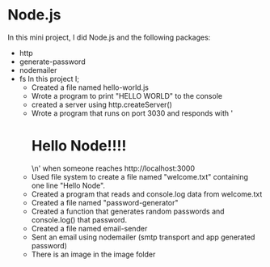 # Node.js
In this mini project, I did Node.js and the following packages:
- http
- generate-password
- nodemailer
- fs
  In this project I;
  - Created a file named hello-world.js
  - Wrote a program to print "HELLO WORLD" to the console
  - created a server using http.createServer()
  - Wrote a program that runs on port 3030 and responds with  '<h1>Hello Node!!!!</h1>\n'
    when someone reaches http://localhost:3000
  - Used file system to create a file named "welcome.txt" containing one line "Hello Node".
  - Created a program that reads and console.log data from welcome.txt
  - Created a file named "password-generator"
  - Created a function that generates random passwords and console.log() that password.
  - Created a file named email-sender
  - Sent an email using nodemailer (smtp transport and app generated password)
  - There is an image in the image folder 

